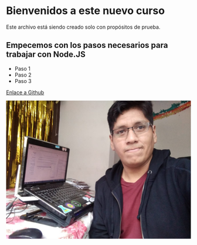 # Bienvenidos a este nuevo curso
Este archivo está siendo creado solo con propósitos de prueba.
## Empecemos con los pasos necesarios para trabajar con Node.JS
- Paso 1
- Paso 2
- Paso 3

[Enlace a Github](https://github.com)

![Imagen](https://github.com/valentinbookpub/mirepositorio1/blob/main/imagenes/Handz%20Valentin.jpg)
